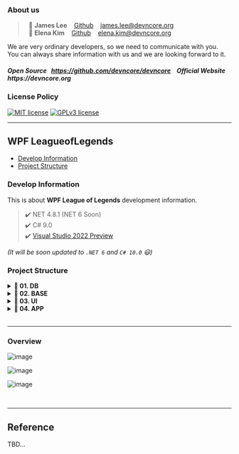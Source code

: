 ### About us
   
> &nbsp; :adult: __James Lee__ &nbsp;&nbsp; [Github](https://github.com/devncore-james) &nbsp;&nbsp; james.lee@devncore.org  
> &nbsp; :woman: __Elena Kim__ &nbsp;&nbsp; [Github](https://github.com/devncore-elena) &nbsp;&nbsp; elena.kim@devncore.org
 
We are very ordinary developers, so we need to communicate with you.   
You can always share information with us and we are looking forward to it.  

##### _Open Source &nbsp; https://github.com/devncore/devncore   &nbsp;&nbsp;   Official Website &nbsp; https://devncore.org_ 

### License Policy
[![MIT license](https://img.shields.io/badge/License-MIT-blue.svg)](https://lbesson.mit-license.org/)
[![GPLv3 license](https://img.shields.io/badge/License-GPLv3-blue.svg)](http://perso.crans.org/besson/LICENSE.html)

***

## WPF LeagueofLegends

- [Develop Information](#develop-information)
- [Project Structure](#project-structure)
  
### Develop Information
This is about **WPF League of Legends** development information.
   
> ✔️ NET 4.8.1 (NET 6 Soon)  
> ✔️ C# 9.0  
> ✔️ [Visual Studio 2022 Preview](https://visualstudio.microsoft.com/ko/vs/preview/vs2022/)

_(It will be soon updated to `.NET 6` and `C# 10.0` 😃)_ 

### Project Structure
 
<details>
  <summary><b> 📁 01. DB </b></summary>
  
  - `Leagueoflegends.ExampleData.dll`
</details>

<details>
  <summary><b> 📁 02. BASE </b></summary>
  
  #### &nbsp;&nbsp;&nbsp; `Basement`  
  - `Leagueoflegends.Data.dll`   
  - `Leagueoflegends.Foundation.dll`
  
  #### &nbsp;&nbsp;&nbsp; `Implement`  
  - `Leagueoflegends.Controls.dll`   
  - `Leagueoflegends.LayoutSupport.dll`
    
  #### &nbsp;&nbsp;&nbsp; `Support`
  - `Leagueoflegends.Converter.dll`   
  - `Leagueoflegends.Resources.dll`
</details>

<details>
  <summary><b> 📁 03. UI </b></summary>
  
  #### &nbsp;&nbsp;&nbsp; `Views`  
  - `Leagueoflegends.Friends.dll`   
  - `Leagueoflegends.Settings.dll`
  
  #### &nbsp;&nbsp;&nbsp; `Windows` 
  - `Leagueoflegends.Main.dll`   
</details>

<details>
  <summary><b> 📁 04. APP </b></summary>
  
  - `Leagueoflegends.exe`
</details>

<br/>

*** 

### Overview 

![image](https://user-images.githubusercontent.com/52397976/123805450-0b376b80-d929-11eb-909b-d786654506b6.png)

![image](https://user-images.githubusercontent.com/52397976/124482513-526ba380-dde4-11eb-9b31-c3c1199987b6.png)

![image](https://user-images.githubusercontent.com/52397976/124488332-ae392b00-ddea-11eb-9991-31e9fe38d709.png)

<br/>
  
***
  
## Reference
TBD...
    
